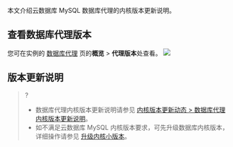 本文介绍云数据库 MySQL 数据库代理的内核版本更新说明。

## 查看数据库代理版本
您可在实例的 [数据库代理](https://www.tencentcloud.com/document/product/236/42052) 页的**概览** > **代理版本**处查看。
![](https://staticintl.cloudcachetci.com/yehe/backend-news/A5SJ759_4.png)

## 版本更新说明
>?
>- 数据库代理内核版本更新说明请参见 [内核版本更新动态 > 数据库代理内核版本更新说明](https://www.tencentcloud.com/document/product/236/54942)。
>- 如不满足云数据库 MySQL 内核版本要求，可先升级数据库内核版本，详细操作请参见 [升级内核小版本](https://intl.cloud.tencent.com/document/product/236/36816)。
